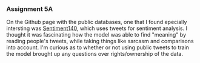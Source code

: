 ### Assignment 5A

On the Github page with the public databases, one that I found epecially intersting was [Sentiment140](http://help.sentiment140.com/), which uses tweets for sentiment analysis. I thought it was fascinating how the model was able to find "meaning" by reading people's tweets, while taking things like sarcasm and comparisons into account. I'm curious as to whether or not using public tweets to train the model brought up any questions over rights/ownership of the data.
